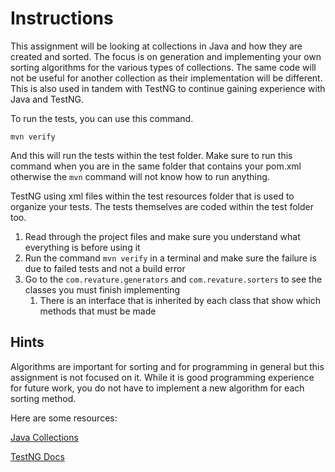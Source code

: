 # Instructions
This assignment will be looking at collections in Java and how they are created and sorted. The focus is on generation and implementing your own sorting algorithms for the various types of collections. The same code will not be useful for another collection as their implementation will be different. This is also used in tandem with TestNG to continue gaining experience with Java and TestNG.

To run the tests, you can use this command.

```
mvn verify
```

And this will run the tests within the test folder. Make sure to run this command when you are in the same folder that contains your pom.xml otherwise the `mvn` command will not know how to run anything.

TestNG using xml files within the test resources folder that is used to organize your tests. The tests themselves are coded within the test folder too.

1. Read through the project files and make sure you understand what everything is before using it
2. Run the command `mvn verify` in a terminal and make sure the failure is due to failed tests and not a build error
3. Go to the `com.revature.generators` and `com.revature.sorters` to see the classes you must finish implementing
   1. There is an interface that is inherited by each class that show which methods that must be made

## Hints
Algorithms are important for sorting and for programming in general but this assignment is not focused on it. While it is good programming experience for future work, you do not have to implement a new algorithm for each sorting method.

Here are some resources:

[Java Collections](https://www.geeksforgeeks.org/collections-in-java-2/)

[TestNG Docs](https://testng.org/doc/)
